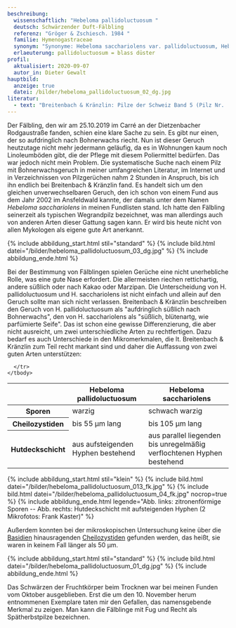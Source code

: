 ```yaml
---
beschreibung:
  wissenschaftlich: "Hebeloma pallidoluctuosum "
  deutsch: Schwärzender Duft-Fälbling
  referenz: "Gröger & Zschiesch. 1984 "
  familie: Hymenogastraceae
  synonym: "Synonyme: Hebeloma sacchariolens var. pallidoluctuosum, Hebeloma latifolium"
  erlaeuterung: pallidoluctuosum = blass düster
profil:
  aktualisiert: 2020-09-07
  autor_in: Dieter Gewalt
hauptbild:
  anzeige: true
  datei: /bilder/hebeloma_pallidoluctuosum_02_dg.jpg
literatur:
  - text: "Breitenbach & Kränzlin: Pilze der Schweiz Band 5 (Pilz Nr.  114)"
---
```

Der Fälbling, den wir am 25.10.2019 im Carré an der Dietzenbacher Rodgaustraße fanden, schien eine klare Sache zu sein. Es gibt nur einen, der so aufdringlich nach Bohnerwachs riecht. Nun ist dieser Geruch heutzutage nicht mehr jedermann geläufig, da es in Wohnungen kaum noch Linoleumböden gibt, die der Pflege mit diesem Poliermittel bedürfen. Das war jedoch nicht mein Problem. Die systematische Suche nach einem Pilz mit Bohnerwachsgeruch in meiner umfangreichen Literatur, im Internet und in Verzeichnissen von Pilzgerüchen nahm 2 Stunden in Anspruch, bis ich ihn endlich bei Breitenbach & Kränzlin fand. Es handelt sich um den gleichen unverwechselbaren Geruch, den ich schon von einem Fund aus dem Jahr 2002 im Ansfeldwald kannte, der damals unter dem Namen *Hebeloma sacchariolens* in meinen Fundlisten stand. Ich hatte den Fälbling seinerzeit als typischen Wegrandpilz bezeichnet, was man allerdings auch von anderen Arten dieser Gattung sagen kann. Er wird bis heute nicht von allen Mykologen als eigene gute Art anerkannt.

{% include abbildung_start.html stil="standard" %}
{% include bild.html datei="/bilder/hebeloma_pallidoluctuosum_03_dg.jpg" %}
{% include abbildung_ende.html %}

Bei der Bestimmung von Fälblingen spielen Gerüche eine nicht unerhebliche Rolle, was eine gute Nase erfordert. Die allermeisten riechen rettichartig, andere süßlich oder nach Kakao oder Marzipan. Die Unterscheidung von H. pallidoluctuosum und H. sacchariolens ist nicht einfach und allein auf den Geruch sollte man sich nicht verlassen. Breitenbach & Kränzlin beschreiben den Geruch von H. pallidoluctuosum als "aufdringlich süßlich nach Bohnerwachs", den von H. sacchariolens als "süßlich, blütenartg, wie parfümierte Seife". Das ist schon eine gewisse Differenzierung, die aber nicht ausreicht, um zwei unterschiedliche Arten zu rechtfertigen. Dazu bedarf es auch Unterschiede in den Mikromerkmalen, die lt. Breitenbach & Kränzlin zum Teil recht markant sind und daher die Auffassung von zwei guten Arten unterstützen:

  <table class="table">
    <thead>
      <tr>
        <th> </th> 
        <th>Hebeloma pallidoluctuosum<br /><i></i></th>
        <th>Hebeloma sacchariolens<br /><i></i></th>
      </tr>
    </thead>
    <tbody>
      <tr>
        <th>Sporen </th>
        <td>warzig</td>
        <td>schwach warzig</td>
      </tr>
      <tr>
        <th>Cheilozystiden</th>
        <td>bis 55 µm lang</td>
        <td>bis 105 µm lang</td>
      </tr> 
      <tr>
        <th>Hutdeckschicht</th>
        <td>aus aufsteigenden Hyphen bestehend</td>
        <td>aus parallel liegenden bis unregelmäßig verflochtenen Hyphen bestehend</td>
      </tr>
      <tr>
        
      </tr>
    </tbody>
  </table>

{% include abbildung_start.html stil="klein" %}
{% include bild.html datei="/bilder/hebeloma_pallidoluctuosum_013_fk.jpg" %}
{% include bild.html datei="/bilder/hebeloma_pallidoluctuosum_04_fk.jpg" nocrop=true %}
{% include abbildung_ende.html legende="Abb. links: zitronenförmige Sporen -- Abb. rechts: Hutdeckschicht mit aufsteigenden Hyphen (2 Mikrofotos: Frank Kaster)" %}

Außerdem konnten bei der mikroskopischen Untersuchung keine über die [Basidien](Basidien "Glossar") hinausragenden [Cheilozystiden](Cheilozystiden "Glossar") gefunden werden, das heißt, sie waren in keinem Fall länger als 50 µm. 

{% include abbildung_start.html stil="standard" %}
{% include bild.html datei="/bilder/hebeloma_pallidoluctuosum_01_dg.jpg" %}
{% include abbildung_ende.html %}

Das Schwärzen der Fruchtkörper beim Trocknen war bei meinen Funden vom Oktober ausgeblieben. Erst die um den 10. November herum entnommenen Exemplare taten mir den Gefallen, das namensgebende Merkmal zu zeigen. Man kann die Fälblinge mit Fug und Recht als Spätherbstpilze bezeichnen.